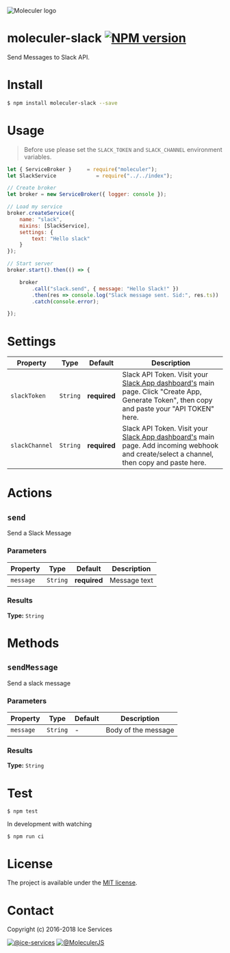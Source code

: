![Moleculer logo](http://moleculer.services/images/banner.png)

# moleculer-slack [![NPM version](https://img.shields.io/npm/v/moleculer-slack.svg)](https://www.npmjs.com/package/moleculer-slack)

Send Messages to Slack API.

# Install

```bash
$ npm install moleculer-slack --save
```

# Usage

> Before use please set the `SLACK_TOKEN` and `SLACK_CHANNEL` environment variables.

```js
let { ServiceBroker }     = require("moleculer");
let SlackService             = require("../../index");

// Create broker
let broker = new ServiceBroker({ logger: console });

// Load my service
broker.createService({
    name: "slack",
    mixins: [SlackService],
    settings: {
        text: "Hello slack"
    }
});

// Start server
broker.start().then(() => {

    broker
        .call("slack.send", { message: "Hello Slack!" })
        .then(res => console.log("Slack message sent. Sid:", res.ts))
        .catch(console.error);

});
```

# Settings

<!-- AUTO-CONTENT-START:SETTINGS -->
| Property | Type | Default | Description |
| -------- | ---- | ------- | ----------- |
| `slackToken` | `String` | **required** | Slack API Token. Visit your [Slack App dashboard's](https://www.slack.com/apps) main page. Click "Create App, Generate Token", then copy and paste your "API TOKEN" here. |
| `slackChannel` | `String` | **required** | Slack API Token. Visit your [Slack App dashboard's](https://www.slack.com/apps) main page. Add incoming webhook and create/select a channel, then copy and paste here. |

<!-- AUTO-CONTENT-END:SETTINGS -->

<!-- AUTO-CONTENT-TEMPLATE:SETTINGS
| Property | Type | Default | Description |
| -------- | ---- | ------- | ----------- |
{{#each this}}
| `{{name}}` | {{type}} | {{defaultValue}} | {{description}} |
{{/each}}
{{^this}}
*No settings.*
{{/this}}

-->

# Actions
<!-- AUTO-CONTENT-START:ACTIONS -->
## `send` 

Send a Slack Message

### Parameters
| Property | Type | Default | Description |
| -------- | ---- | ------- | ----------- |
| `message` | `String` | **required** | Message text |

### Results
**Type:** `String`




<!-- AUTO-CONTENT-END:ACTIONS -->

<!-- AUTO-CONTENT-TEMPLATE:ACTIONS
{{#each this}}
## `{{name}}` {{#each badges}}{{this}} {{/each}}
{{#since}}
_<sup>Since: {{this}}</sup>_
{{/since}}

{{description}}

### Parameters
| Property | Type | Default | Description |
| -------- | ---- | ------- | ----------- |
{{#each params}}
| `{{name}}` | {{type}} | {{defaultValue}} | {{description}} |
{{/each}}
{{^params}}
*No input parameters.*
{{/params}}

{{#returns}}
### Results
**Type:** {{type}}

{{description}}
{{/returns}}

{{#hasExamples}}
### Examples
{{#each examples}}
{{this}}
{{/each}}
{{/hasExamples}}

{{/each}}
-->

# Methods

<!-- AUTO-CONTENT-START:METHODS -->
## `sendMessage` 

Send a slack message

### Parameters
| Property | Type | Default | Description |
| -------- | ---- | ------- | ----------- |
| `message` | `String` | - | Body of the message |

### Results
**Type:** `String`




<!-- AUTO-CONTENT-END:METHODS -->

<!-- AUTO-CONTENT-TEMPLATE:METHODS
{{#each this}}
## `{{name}}` {{#each badges}}{{this}} {{/each}}
{{#since}}
_<sup>Since: {{this}}</sup>_
{{/since}}

{{description}}

### Parameters
| Property | Type | Default | Description |
| -------- | ---- | ------- | ----------- |
{{#each params}}
| `{{name}}` | {{type}} | {{defaultValue}} | {{description}} |
{{/each}}
{{^params}}
*No input parameters.*
{{/params}}

{{#returns}}
### Results
**Type:** {{type}}

{{description}}
{{/returns}}

{{#hasExamples}}
### Examples
{{#each examples}}
{{this}}
{{/each}}
{{/hasExamples}}

{{/each}}
-->

# Test
```
$ npm test
```

In development with watching

```
$ npm run ci
```

# License
The project is available under the [MIT license](https://tldrlegal.com/license/mit-license).

# Contact
Copyright (c) 2016-2018 Ice Services

[![@ice-services](https://img.shields.io/badge/github-ice--services-green.svg)](https://github.com/ice-services) [![@MoleculerJS](https://img.shields.io/badge/twitter-MoleculerJS-blue.svg)](https://twitter.com/MoleculerJS)
